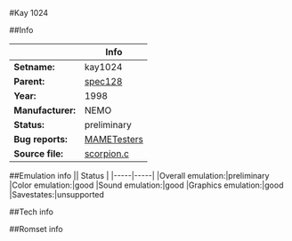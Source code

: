 #Kay 1024

##Info

||Info|
|-----|-----|
|**Setname:**|kay1024
|**Parent:**|[spec128](spec128.md)
|**Year:**|1998
|**Manufacturer:**|NEMO
|**Status:**|preliminary
|**Bug reports:**|[MAMETesters](http://mametesters.org/view_all_set.php?type=1&temporary=y&search=scorpion.c)
|**Source file:**|[scorpion.c](https://github.com/mamedev/mame/blob/master/src/mess/drivers/scorpion.c)

##Emulation info
|| Status |
|-----|-----|
|Overall emulation:|preliminary
|Color emulation:|good
|Sound emulation:|good
|Graphics emulation:|good
|Savestates:|unsupported

##Tech info

##Romset info

<!--- START OF EDITED COMMENT DO NOT TOUCH TEXT ABOVE-->
